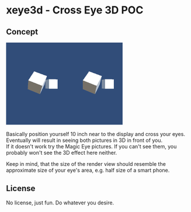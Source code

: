 # xeye3d - Cross Eye 3D POC


## Concept

![RotatingCube](RotatingCube.gif)

Basically position yourself 10 inch near to the display and cross your eyes. Eventually will result in seeing both pictures in 3D in front of you.  
If it doesn't work try the Magic Eye pictures. If you can't see them, you probably won't see the 3D effect here neither.

Keep in mind, that the size of the render view should resemble the approximate size of your eye's area, e.g. half size of a smart phone.


## License

No license, just fun. Do whatever you desire.